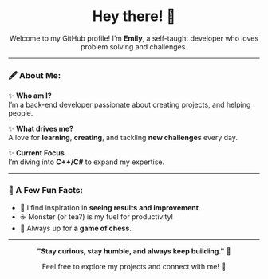 <h1 align="center">Hey there! 👋</h1>
<p align="center">Welcome to my GitHub profile! I’m <strong>Emily</strong>, a self-taught developer who loves problem solving and challenges.</p>

---

### 🖋️ About Me:
✨ **Who am I?**  
I’m a back-end developer passionate about creating projects, and helping people.

✨ **What drives me?**  
A love for **learning**, **creating**, and tackling **new challenges** every day.

✨ **Current Focus**  
I’m diving into **C++/C#** to expand my expertise.

---

### 🌟 A Few Fun Facts:
- 🌌 I find inspiration in **seeing results and improvement**.  
- ☕ Monster (or tea?) is my fuel for productivity!  
- 🎯 Always up for **a game of chess**.

---

<p align="center">
   <strong>"Stay curious, stay humble, and always keep building."</strong> 🔭
</p>

<p align="center">
  Feel free to explore my projects and connect with me! 💌
</p>
